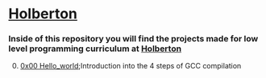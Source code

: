 # [Holberton](https://www.holbertonschool.com)

### Inside of this repository you will find the projects made for low level programming curriculum at [Holberton](https://www.holbertonschool.com)

0. [0x00 Hello_world](https://github.com/Cherjios/holbertonschool-low_level_programming/tree/master/0x00-hello_world);Introduction into the 4 steps of GCC compilation
